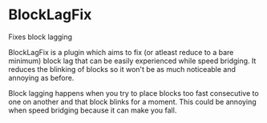 # BlockLagFix
Fixes block lagging

BlockLagFix is a plugin which aims to fix (or atleast reduce to a bare minimum) block lag that can be easily experienced while speed bridging. It reduces the blinking of blocks so it won't be as much noticeable and annoying as before.

Block lagging happens when you try to place blocks too fast consecutive to one on another and that block blinks for a moment. This could be annoying when speed bridging because it can make you fall.
